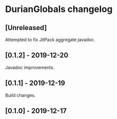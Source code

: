 # DurianGlobals changelog

## [Unreleased]
Attempted to fix JitPack aggregate javadoc.

## [0.1.2] - 2019-12-20
Javadoc improvements.

## [0.1.1] - 2019-12-19
Build changes.

## [0.1.0] - 2019-12-17
